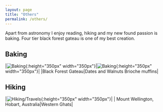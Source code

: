 ```yaml
---
layout: page
title: "Others"
permalink: /others/
---
```



Apart from astronomy I enjoy reading, hiking and my new found passion is baking.
Four tier black forest gateau is one of my best creation.

## Baking 

|![Baking](../images/black_forest.jpg){:height="350px" width="350px"}|![Baking](../images/muffins.jpg){:height="350px" width="350px"}|
|Black Forest Gateau|Dates and Walnuts Brioche muffins|

##  Hiking

|![Hiking/Travels](../images/western_ghats.jpg){:height="350px" width="350px"}|
| Mount Wellington, Hobart, Australia|Western Ghats|
